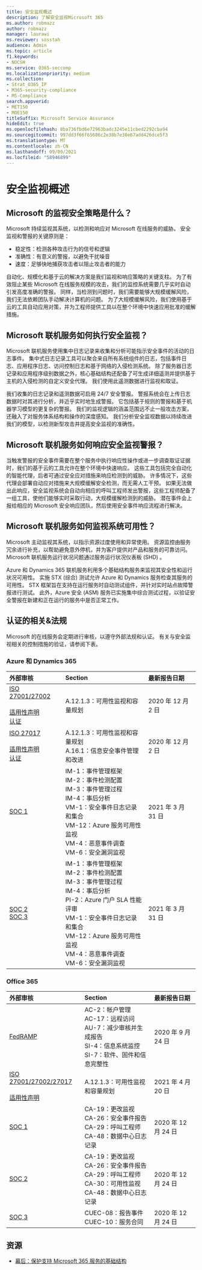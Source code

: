 ```yaml
---
title: 安全监视概述
description: 了解安全监视Microsoft 365
ms.author: robmazz
author: robmazz
manager: laurawi
ms.reviewer: sosstah
audience: Admin
ms.topic: article
f1.keywords:
- NOCSH
ms.service: O365-seccomp
ms.localizationpriority: medium
ms.collection:
- Strat_O365_IP
- M365-security-compliance
- MS-Compliance
search.appverid:
- MET150
- MOE150
titleSuffix: Microsoft Service Assurance
hideEdit: true
ms.openlocfilehash: 8ba736fbd6e72963badc3245e11cbed2292cba94
ms.sourcegitcommit: 997dd3f66f65686c2e38b7e30e67add426dce5f3
ms.translationtype: MT
ms.contentlocale: zh-CN
ms.lasthandoff: 09/09/2021
ms.locfileid: "58946899"
---
```

# <a name="security-monitoring-overview"></a>安全监视概述

## <a name="what-is-microsofts-strategy-for-monitoring-security"></a>Microsoft 的监视安全策略是什么？

Microsoft 持续监视其系统，以检测和响应对 Microsoft 在线服务的威胁。 安全监视和警报的关键原则是：

- 稳定性：检测各种攻击行为的信号和逻辑
- 准确性：有意义的警报，以避免干扰噪音
- 速度：足够快地捕获攻击者以阻止攻击者的能力

自动化、规模化和基于云的解决方案是我们监视和响应策略的关键支柱。 为了有效阻止某些 Microsoft 在线服务规模的攻击，我们的监控系统需要几乎实时自动引发高度准确的警报。 同样，当检测到问题时，我们需要能够大规模缓解风险，我们无法依赖团队手动解决计算机的问题。 为了大规模缓解风险，我们使用基于云的工具自动应用对策，并为工程师提供工具以在整个环境中快速应用批准的缓解措施。

## <a name="how-do-microsoft-online-services-perform-security-monitoring"></a>Microsoft 联机服务如何执行安全监视？

Microsoft 联机服务使用集中日志记录来收集和分析可能指示安全事件的活动的日志事件。 集中式日志记录工具可以聚合来自所有系统组件的日志，包括事件日志、应用程序日志、访问控制日志和基于网络的入侵检测系统。 除了服务器日志记录和应用程序级别数据之外，核心基础结构还配备了可生成详细遥测并提供基于主机的入侵检测的自定义安全代理。 我们使用此遥测数据进行监视和取证。

我们收集的日志记录和遥测数据可启用 24/7 安全警报。 警报系统会在上传日志数据时对其进行分析，并近乎实时地生成警报。 它包括基于规则的警报和基于机器学习模型的更复杂的警报。 我们的监视逻辑的涵盖范围远不止一般攻击方案，还融入了对服务体系结构和操作的深度感知。 我们分析安全监视数据以持续改进我们的模型，以检测新型攻击并提高安全监视的准确性。

## <a name="how-do-microsoft-online-services-respond-to-security-monitoring-alerts"></a>Microsoft 联机服务如何响应安全监视警报？

当触发警报的安全事件需要在整个服务中执行响应性操作或进一步调查取证证据时，我们的基于云的工具允许在整个环境中快速响应。 这些工具包括完全自动化的智能代理，后者可通过安全应对措施来响应检测到的威胁。 许多情况下，这些代理会部署自动应对措施来大规模缓解安全检测，而无需人工干预。 如果无法做出此响应，安全监视系统会自动向相应的呼叫工程师发出警报，这些工程师配备了一组工具，使他们能够实时采取行动，大规模缓解检测到的威胁。 潜在事件会上报给相应的 Microsoft 安全响应团队，然后使用安全事件响应流程进行解决。

## <a name="how-do-microsoft-online-services-monitor-system-availability"></a>Microsoft 联机服务如何监视系统可用性？

Microsoft 主动监视其系统，以指示资源过度使用和异常使用。 资源监控由服务冗余进行补充，以帮助避免意外停机，并为客户提供对产品和服务的可靠访问。 Microsoft 联机服务运行状况问题通过服务运行状况仪表板 (SHD) 。

Azure 和 Dynamics 365 联机服务利用多个基础结构服务来监视其安全性和运行状况可用性。 实施 STX (综合) 测试允许 Azure 和 Dynamics 服务检查其服务的可用性。 STX 框架旨在支持在运行服务时自动测试组件，并针对实时站点故障警报进行测试。 此外，Azure 安全 (ASM) 服务已实施集中综合测试过程，以验证安全警报在新建和正在运行的服务中是否正常工作。

## <a name="related-external-regulations--certifications"></a>认证的相关&法规

Microsoft 的在线服务会定期进行审核，以遵守外部法规和认证。 有关与安全监视相关的控制措施的验证，请参阅下表。

### <a name="azure-and-dynamics-365"></a>Azure 和 Dynamics 365

| **外部审核** | **Section** | **最新报告日期** |
|:--------|:--------|:------|
| [ISO 27001/27002](https://servicetrust.microsoft.com/ViewPage/MSComplianceGuideV3?command=Download&downloadType=Document&downloadId=e9116047-f327-430c-a83f-166b7e561ad6&tab=7027ead0-3d6b-11e9-b9e1-290b1eb4cdeb&docTab=7027ead0-3d6b-11e9-b9e1-290b1eb4cdeb_ISO_Reports) <br> <br> [适用性声明](https://servicetrust.microsoft.com/ViewPage/MSComplianceGuideV3?command=Download&downloadType=Document&downloadId=00af6c3e-7f3e-4e0d-8b0e-79f45ef2cef1&tab=7027ead0-3d6b-11e9-b9e1-290b1eb4cdeb&docTab=7027ead0-3d6b-11e9-b9e1-290b1eb4cdeb_ISO_Reports) <br> [认证](https://servicetrust.microsoft.com/ViewPage/MSComplianceGuideV3?command=Download&downloadType=Document&downloadId=d7af5304-3a31-40e6-9abb-e26352305d41&tab=7027ead0-3d6b-11e9-b9e1-290b1eb4cdeb&docTab=7027ead0-3d6b-11e9-b9e1-290b1eb4cdeb_ISO_Reports) | A.12.1.3：可用性监视和容量规划 | 2020 年 12 月 2 日 |
| [ISO 27017](https://servicetrust.microsoft.com/ViewPage/MSComplianceGuideV3?command=Download&downloadType=Document&downloadId=e9116047-f327-430c-a83f-166b7e561ad6&tab=7027ead0-3d6b-11e9-b9e1-290b1eb4cdeb&docTab=7027ead0-3d6b-11e9-b9e1-290b1eb4cdeb_ISO_Reports) <br><br> [适用性声明](https://servicetrust.microsoft.com/ViewPage/MSComplianceGuideV3?command=Download&downloadType=Document&downloadId=a3bca0ac-867d-4204-b66b-13665f5f1e8d&tab=7027ead0-3d6b-11e9-b9e1-290b1eb4cdeb&docTab=7027ead0-3d6b-11e9-b9e1-290b1eb4cdeb_ISO_Reports) <br> [认证](https://servicetrust.microsoft.com/ViewPage/MSComplianceGuideV3?command=Download&downloadType=Document&downloadId=25718a8a-f34d-41e1-a95a-c49246508787&tab=7027ead0-3d6b-11e9-b9e1-290b1eb4cdeb&docTab=7027ead0-3d6b-11e9-b9e1-290b1eb4cdeb_ISO_Reports) | A.12.1.3：可用性监视和容量规划 <br> A.16.1：信息安全事件管理和改进 | 2020 年 12 月 2 日 |
| [SOC 1](https://servicetrust.microsoft.com/ViewPage/MSComplianceGuideV3?command=Download&downloadType=Document&downloadId=b8721ebd-af20-42fe-b22f-8332b0a19517&tab=7027ead0-3d6b-11e9-b9e1-290b1eb4cdeb&docTab=7027ead0-3d6b-11e9-b9e1-290b1eb4cdeb_SOC_%2F_SSAE_16_Reports) | IM-1：事件管理框架 <br> IM-2：事件检测配置 <br> IM-3：事件管理过程 <br> IM-4：事后分析 <br> VM-1：安全事件日志记录和集合 <br> VM-12：Azure 服务可用性监视 <br> VM-4：恶意事件调查 <br> VM-6：安全漏洞监视 | 2021 年 3 月 31 日 |
| [SOC 2](https://servicetrust.microsoft.com/ViewPage/MSComplianceGuideV3?command=Download&downloadType=Document&downloadId=234a0f57-83c1-4afc-a586-a0e7a59592f7&tab=7027ead0-3d6b-11e9-b9e1-290b1eb4cdeb&docTab=7027ead0-3d6b-11e9-b9e1-290b1eb4cdeb_SOC_%2F_SSAE_16_Reports) <br> [SOC 3](https://servicetrust.microsoft.com/ViewPage/MSComplianceGuideV3?command=Download&downloadType=Document&downloadId=75c8cbf6-e456-473c-a05e-34fea888ec2a&tab=7027ead0-3d6b-11e9-b9e1-290b1eb4cdeb&docTab=7027ead0-3d6b-11e9-b9e1-290b1eb4cdeb_SOC_%2F_SSAE_16_Reports) | IM-1：事件管理框架 <br> IM-2：事件检测配置 <br> IM-3：事件管理过程 <br> IM-4：事后分析 <br> PI-2：Azure 门户 SLA 性能评审 <br> VM-1：安全事件日志记录和集合 <br> VM-12：Azure 服务可用性监视 <br> VM-4：恶意事件调查 <br> VM-6：安全漏洞监视 | 2021 年 3 月 31 日 |

### <a name="office-365"></a>Office 365

| **外部审核** | **Section** | **最新报告日期** |
|:--------|:--------|:------|
| [FedRAMP](https://compliance.microsoft.com/compliancemanager) | AC-2：帐户管理 <br> AC-17：远程访问 <br> AU-7：减少审核并生成报告 <br> SI-4：信息系统监控 <br> SI-7：软件、固件和信息完整性 <br> | 2020 年 9 月 24 日 |
| [ISO 27001/27002/27017](https://servicetrust.microsoft.com/ViewPage/MSComplianceGuideV3?command=Download&downloadType=Document&downloadId=8d625374-4f2d-49f8-9d37-a4281ba98222&tab=7027ead0-3d6b-11e9-b9e1-290b1eb4cdeb&docTab=7027ead0-3d6b-11e9-b9e1-290b1eb4cdeb_ISO_Reports) <br> <br> [适用性声明](https://servicetrust.microsoft.com/ViewPage/MSComplianceGuideV3?command=Download&downloadType=Document&downloadId=c0df4ce8-c77e-4183-84eb-c8688470d8b1&tab=7027ead0-3d6b-11e9-b9e1-290b1eb4cdeb&docTab=7027ead0-3d6b-11e9-b9e1-290b1eb4cdeb_ISO_Reports) | A.12.1.3：可用性监视和容量规划 | 2021 年 4 月 20 日 |
| [SOC 1](https://servicetrust.microsoft.com/ViewPage/MSComplianceGuideV3?command=Download&downloadType=Document&downloadId=90df3f9c-3aaf-4dbf-99d0-ca9f2991721b&tab=7027ead0-3d6b-11e9-b9e1-290b1eb4cdeb&docTab=7027ead0-3d6b-11e9-b9e1-290b1eb4cdeb_SOC_%2F_SSAE_16_Reports) | CA-19：更改监视 <br> CA-26：安全事件报告 <br> CA-29：呼叫工程师 <br> CA-48：数据中心日志记录 | 2020 年 12 月 24 日 |
| [SOC 2](https://servicetrust.microsoft.com/ViewPage/MSComplianceGuideV3?command=Download&downloadType=Document&downloadId=a73c1738-7892-42b7-acd3-87b6371c53f6&tab=7027ead0-3d6b-11e9-b9e1-290b1eb4cdeb&docTab=7027ead0-3d6b-11e9-b9e1-290b1eb4cdeb_SOC_%2F_SSAE_16_Reports) | CA-19：更改监视 <br> CA-26：安全事件报告 <br> CA-29：呼叫工程师 <br> CA-30：可用性监视 <br> CA-48：数据中心日志记录 | 2020 年 12 月 24 日 |
| [SOC 3](https://servicetrust.microsoft.com/ViewPage/MSComplianceGuideV3?command=Download&downloadType=Document&downloadId=274054e5-4968-48d2-bf94-9a8eda5d7a93&tab=7027ead0-3d6b-11e9-b9e1-290b1eb4cdeb&docTab=7027ead0-3d6b-11e9-b9e1-290b1eb4cdeb_SOC_%2F_SSAE_16_Reports) | CUEC-08：报告事件 <br> CUEC-10：服务合同 | 2020 年 12 月 24 日 |

## <a name="resources"></a>资源

- [幕后：保护支持 Microsoft 365 服务的基础结构](https://download.microsoft.com/download/c/4/5/c45b197e-f0d9-4f40-bd5f-ed8fc7d0cd8c/M365DCSecurityIntro_Whitepaper.pdf)
